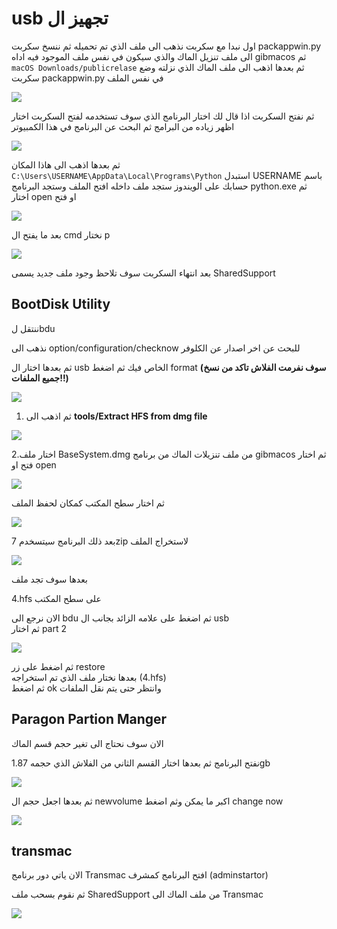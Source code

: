# usb تجهيز ال

اول نبدا مع سكربت  نذهب الى ملف الذي تم تحميله ثم ننسخ سكربت packappwin.py الى ملف تنزيل الماك والذي سيكون في نفس ملف الموجود فيه اداه gibmacos ثم `macOS Downloads/publicrelase` ثم بعدها اذهب الى ملف الماك الذي نزلته وضع سكربت packappwin.py في نفس الملف 

![](../.gitbook/assets/image%20%2842%29.png)



ثم نفتح السكربت اذا قال لك اختار البرنامج الذي سوف تستخدمه لفتح السكربت اختار اظهر زياده من البرامج ثم البحث عن البرنامج في هذا الكمبيوتر

![](../.gitbook/assets/image%20%2850%29.png)

ثم بعدها اذهب الى هاذا المكان `C:\Users\USERNAME\AppData\Local\Programs\Python` استبدل USERNAME باسم حسابك على الويندوز ستجد ملف داخله افتح الملف وستجد البرنامج python.exe ثم اختار open او فتح



![](../.gitbook/assets/image%20%2864%29.png)

بعد ما يفتح ال cmd نختار p

![](../.gitbook/assets/image%20%2869%29.png)

بعد انتهاء السكربت سوف تلاحظ وجود ملف جديد يسمى SharedSupport

## BootDisk Utility

ننتقل لbdu

نذهب الى option/configuration/checknow للبحث عن اخر اصدار عن الكلوفر

ثم بعدها اختار ال usb الخاص فيك ثم اضغط format **\(سوف نفرمت الفلاش تاكد من نسخ جميع الملفات!!\)**

![](https://blobscdn.gitbook.com/v0/b/gitbook-28427.appspot.com/o/assets%2F-Le58xqzAwHioaNemfml%2F-LhVhPnzA4e86uCEV81a%2F-LhViriAJ70BK5y8gFUm%2Fezgif-4-b59bb851e67a.gif?alt=media&token=0acc35ae-1161-44d2-921d-42b730c204fa)

1. ثم اذهب الى **tools/Extract HFS from dmg file**

![](../.gitbook/assets/image%20%2834%29.png)

2.اختار ملف BaseSystem.dmg من ملف تنزيلات الماك من برنامج gibmacos ثم اختار فتح او open

![](../.gitbook/assets/image%20%2860%29.png)

ثم اختار سطح المكتب كمكان لحفظ الملف

![](../.gitbook/assets/image%20%2828%29.png)

بعد ذلك البرنامج سيتسخدم 7zip لاستخراج الملف

![](../.gitbook/assets/image%20%2854%29.png)

بعدها سوف تجد ملف 

4.hfs  على سطح المكتب

الان نرجع الى bdu ثم اضغط على علامه الزائد بجانب ال usb   
ثم اختار part 2 

![](../.gitbook/assets/image%20%2866%29.png)

  
ثم اضغط على زر restore   
بعدها نختار ملف الذي تم استخراجه \(4.hfs\)   
ثم اضغط ok وانتظر حتى يتم نقل الملفات  


## Paragon Partion Manger 

الان سوف نحتاج الى تغير حجم قسم الماك 

نفتح البرنامج ثم بعدها اختار القسم الثاني من الفلاش الذي حجمه 1.87gb 

![](../.gitbook/assets/image%20%2845%29.png)

ثم بعدها اجعل حجم ال newvolume اكبر ما يمكن وثم اضغط change now 

![](../.gitbook/assets/image%20%2865%29.png)



## transmac

الان ياتي دور برنامج Transmac افتح البرنامج كمشرف \(adminstartor\) 

ثم نقوم بسحب ملف SharedSupport من ملف الماك الى Transmac

![](../.gitbook/assets/image%20%285%29.png)





